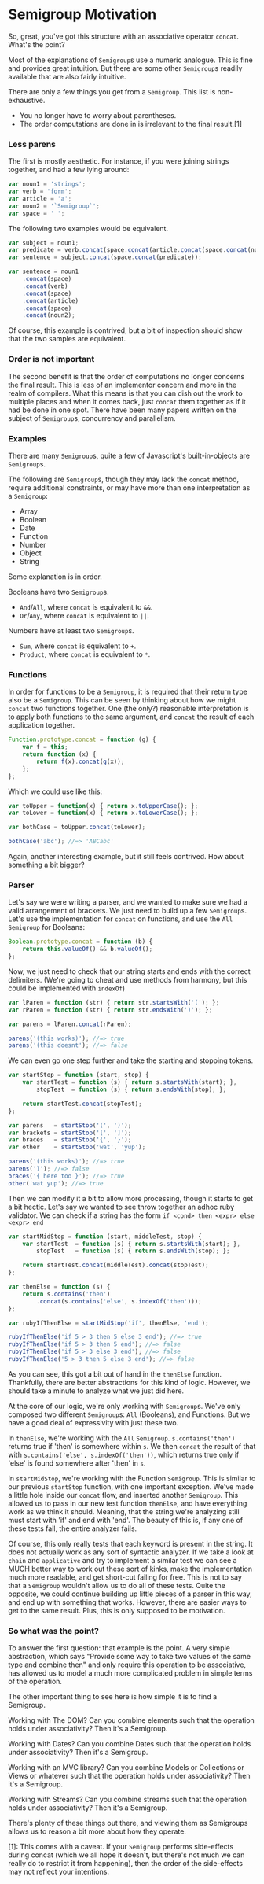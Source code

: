 # Semigroup Motivation

So, great, you've got this structure with an associative operator `concat`.
What's the point?

Most of the explanations of `Semigroup`s use a numeric analogue.
This is fine and provides great intuition.
But there are some other `Semigroup`s readily available that are also fairly intuitive.

There are only a few things you get from a `Semigroup`. This list is non-exhaustive.

* You no longer have to worry about parentheses.
* The order computations are done in is irrelevant to the final result.[1]

### Less parens

The first is mostly aesthetic.
For instance, if you were joining strings together, and had a few lying around:

```javascript
var noun1 = 'strings';
var verb = 'form';
var article = 'a';
var noun2 = '`Semigroup`';
var space = ' ';
```

The following two examples would be equivalent.

```javascript
var subject = noun1;
var predicate = verb.concat(space.concat(article.concat(space.concat(noun2))));
var sentence = subject.concat(space.concat(predicate));
```

```javascript
var sentence = noun1
    .concat(space)
    .concat(verb)
    .concat(space)
    .concat(article)
    .concat(space)
    .concat(noun2);
```

Of course, this example is contrived, but a bit of inspection should show that the two samples are equivalent.

### Order is not important

The second benefit is that the order of computations no longer concerns the final result.
This is less of an implementor concern and more in the realm of compilers.
What this means is that you can dish out the work to multiple places and when it comes back, just `concat` them together as if it had be done in one spot.
There have been many papers written on the subject of `Semigroup`s, concurrency and parallelism.

### Examples

There are many `Semigroup`s, quite a few of Javascript's built-in-objects are `Semigroup`s.

The following are `Semigroup`s, though they may lack the `concat` method, require additional constraints, or may have more than one interpretation as a `Semigroup`:

* Array
* Boolean
* Date
* Function
* Number
* Object
* String

Some explanation is in order.

Booleans have two `Semigroup`s.

* `And`/`All`, where `concat` is equivalent to `&&`.
* `Or`/`Any`, where `concat` is equivalent to `||`.

Numbers have at least two `Semigroup`s.

* `Sum`, where `concat` is equivalent to `+`.
* `Product`, where `concat` is equivalent to `*`.

### Functions

In order for functions to be a `Semigroup`, it is required that their return type also be a `Semigroup`.
This can be seen by thinking about how we might `concat` two functions together.
One (the only?) reasonable interpretation is to apply both functions to the same argument, and `concat` the result of each application together.

```javascript
Function.prototype.concat = function (g) {
    var f = this;
    return function (x) {
        return f(x).concat(g(x));
    };
};
```

Which we could use like this:

```javascript
var toUpper = function(x) { return x.toUpperCase(); };
var toLower = function(x) { return x.toLowerCase(); };

var bothCase = toUpper.concat(toLower);

bothCase('abc'); //=> 'ABCabc'
```

Again, another interesting example, but it still feels contrived.
How about something a bit bigger?

### Parser

Let's say we were writing a parser, and we wanted to make sure we had a valid arrangement of brackets.
We just need to build up a few `Semigroup`s.
Let's use the implementation for `concat` on functions, and use the `All` `Semigroup` for Booleans:

```javascript
Boolean.prototype.concat = function (b) {
    return this.valueOf() && b.valueOf();
};
```

Now, we just need to check that our string starts and ends with the correct delimiters.
(We're going to cheat and use methods from harmony, but this could be implemented with `indexOf`)

```javascript
var lParen = function (str) { return str.startsWith('('); };
var rParen = function (str) { return str.endsWith(')'); };

var parens = lParen.concat(rParen);

parens('(this works)'); //=> true
parens('(this doesnt'); //=> false
```

We can even go one step further and take the starting and stopping tokens.

```javascript
var startStop = function (start, stop) {
    var startTest = function (s) { return s.startsWith(start); },
        stopTest  = function (s) { return s.endsWith(stop); };

    return startTest.concat(stopTest);
};

var parens   = startStop('(', ')');
var brackets = startStop('[', ']');
var braces   = startStop('{', '}');
var other    = startStop('wat', 'yup');

parens('(this works)'); //=> true
parens(')'); //=> false
braces('{ here too }'); //=> true
other('wat yup'); //=> true
```
Then we can modify it a bit to allow more processing, though it starts to get a bit hectic.
Let's say we wanted to see throw together an adhoc ruby validator.
We can check if a string has the form `if <cond> then <expr> else <expr> end`

```javascript
var startMidStop = function (start, middleTest, stop) {
    var startTest  = function (s) { return s.startsWith(start); },
        stopTest   = function (s) { return s.endsWith(stop); };

    return startTest.concat(middleTest).concat(stopTest);
};

var thenElse = function (s) {
    return s.contains('then')
        .concat(s.contains('else', s.indexOf('then')));
};

var rubyIfThenElse = startMidStop('if', thenElse, 'end');

rubyIfThenElse('if 5 > 3 then 5 else 3 end'); //=> true
rubyIfThenElse('if 5 > 3 then 5 end'); //=> false
rubyIfThenElse('if 5 > 3 else 3 end'); //=> false
rubyIfThenElse('5 > 3 then 5 else 3 end'); //=> false
```

As you can see, this got a bit out of hand in the `thenElse` function.
Thankfully, there are better abstractions for this kind of logic.
However, we should take a minute to analyze what we just did here.

At the core of our logic, we're only working with `Semigroup`s.
We've only composed two different `Semigroup`s: `All` (Booleans), and Functions.
But we have a good deal of expressivity with just these two.

In `thenElse`, we're working with the `All` `Semigroup`.
`s.contains('then')` returns true if 'then' is somewhere within `s`.
We then `concat` the result of that with `s.contains('else', s.indexOf('then'))`, which returns true only if 'else' is found somewhere after 'then' in `s`.

In `startMidStop`, we're working with the Function `Semigroup`.
This is similar to our previous `startStop` function, with one important exception.
We've made a little hole inside our `concat` flow, and inserted another `Semigroup`.
This allowed us to pass in our new test function `thenElse`, and have everything work as we think it should.
Meaning, that the string we're analyzing still must start with 'if' and end with 'end'.
The beauty of this is, if any one of these tests fail, the entire analyzer fails.

Of course, this only really tests that each keyword is present in the string.
It does not actually work as any sort of syntactic analyzer.
If we take a look at `chain` and `applicative` and try to implement a similar test we can see a MUCH better way to work out these sort of kinks, make the implementation much more readable, and get short-cut failing for free.
This is not to say that a `Semigroup` wouldn't allow us to do all of these tests.
Quite the opposite, we could continue building up little pieces of a parser in this way, and end up with something that works.
However, there are easier ways to get to the same result.
Plus, this is only supposed to be motivation.

### So what was the point?

To answer the first question: that example is the point. A very simple abstraction, which says "Provide some way to take two values of the same type and combine then" and only require this operation to be associative, has allowed us to model a much more complicated problem in simple terms of the operation.

The other important thing to see here is how simple it is to find a Semigroup.

Working with The DOM?
Can you combine elements such that the operation holds under associativity?
Then it's a Semigroup.

Working with Dates?
Can you combine Dates such that the operation holds under associativity?
Then it's a Semigroup.

Working with an MVC library?
Can you combine Models or Collections or Views or whatever such that the operation holds under associativity?
Then it's a Semigroup.

Working with Streams?
Can you combine streams such that the operation holds under associativity?
Then it's a Semigroup.

There's plenty of these things out there, and viewing them as Semigroups allows us to reason a bit more about how they operate.

[1]: This comes with a caveat.
If your `Semigroup` performs side-effects during concat (which we all hope it doesn't, but there's not much we can really do to restrict it from happening), then the order of the side-effects may not reflect your intentions.
